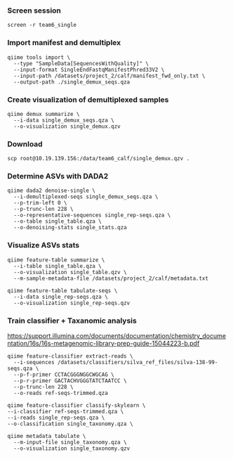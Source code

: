 ### Screen session
```screen -r team6_single```

### Import manifest and demultiplex
```
qiime tools import \
  --type "SampleData[SequencesWithQuality]" \
  --input-format SingleEndFastqManifestPhred33V2 \
  --input-path /datasets/project_2/calf/manifest_fwd_only.txt \
  --output-path ./single_demux_seqs.qza
```

### Create visualization of demultiplexed samples
```
qiime demux summarize \
  --i-data single_demux_seqs.qza \
  --o-visualization single_demux.qzv
```
### Download
```
scp root@10.19.139.156:/data/team6_calf/single_demux.qzv .
```

### Determine ASVs with DADA2
```
qiime dada2 denoise-single \
  --i-demultiplexed-seqs single_demux_seqs.qza \
  --p-trim-left 0 \
  --p-trunc-len 228 \
  --o-representative-sequences single_rep-seqs.qza \
  --o-table single_table.qza \
  --o-denoising-stats single_stats.qza
```

### Visualize ASVs stats
```
qiime feature-table summarize \
  --i-table single_table.qza \
  --o-visualization single_table.qzv \
  --m-sample-metadata-file /datasets/project_2/calf/metadata.txt

qiime feature-table tabulate-seqs \
  --i-data single_rep-seqs.qza \
  --o-visualization single_rep-seqs.qzv
```

### Train classifier + Taxanomic analysis
https://support.illumina.com/documents/documentation/chemistry_documentation/16s/16s-metagenomic-library-prep-guide-15044223-b.pdf
```
qiime feature-classifier extract-reads \
  --i-sequences /datasets/classifiers/silva_ref_files/silva-138-99-seqs.qza \
  --p-f-primer CCTACGGGNGGCWGCAG \
  --p-r-primer GACTACHVGGGTATCTAATCC \
  --p-trunc-len 228 \
  --o-reads ref-seqs-trimmed.qza

qiime feature-classifier classify-skylearn \
--i-classifier ref-seqs-trimmed.qza \
--i-reads single_rep-seqs.qza \
--o-classification single_taxonomy.qza \

qiime metadata tabulate \
  --m-input-file single_taxonomy.qza \
  --o-visualization single_taxonomy.qzv
```

